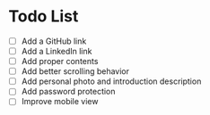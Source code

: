 # Todo List

- [ ] Add a GitHub link
- [ ] Add a LinkedIn link
- [ ] Add proper contents
- [ ] Add better scrolling behavior
- [ ] Add personal photo and introduction description
- [ ] Add password protection
- [ ] Improve mobile view